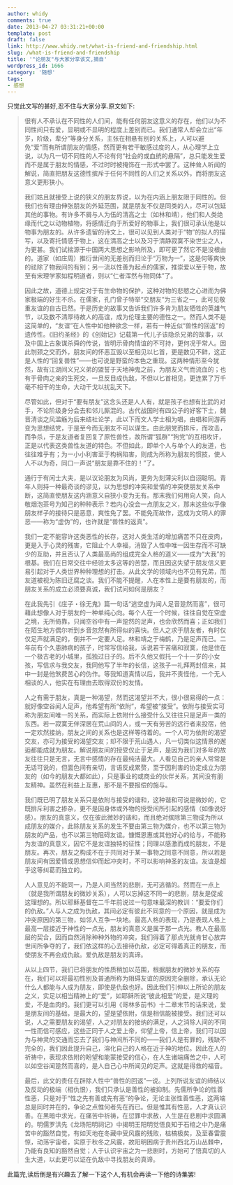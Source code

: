 ```yaml
---
author: whidy
comments: true
date: 2013-04-27 03:31:21+00:00
template: post
draft: false
link: http://www.whidy.net/what-is-friend-and-friendship.html
slug: /what-is-friend-and-friendship
title: '"论朋友"与大家分享该文,摘自'
wordpress_id: 1666
category: '随想'
tags:
- 感想
---
```


只觉此文写的甚好,忍不住与大家分享.原文如下:


<blockquote>很有人不承认在不同性的人们间，能有任何朋友这意义的存在，他们以为不同性间只有爱，显明或不显明的程度上差别而已。我们通常人却会立出“年岁，阶级，辈分”等身分关系，主张在相悬有别的关系上，人可以避免“爱”而有所谓朋友的情感，然而更有若干敏感过度的人，从心理学上立说，以为凡一切不同性的人不论有何“社会的或血统的悬隔”，总只能发生爱而不是属于朋友的情感，不过时时被掩饰在一形式中罢了。这种耸人听闻的解说，简直把朋友这德性摈斥于任何不同性的人们之关系以外，而将朋友这意义更形狭小。

我们姑且就接受上说的狭义的朋友界说，以为在内涵上朋友限于同性的。但我们也有理由伸张朋友的外延范围，就是朋友不仅是同类的人，尽可以包延其他的事物。有许多不屑与人为伍的清高之士（如林和靖），他们和人类绝缘而代之以动物植物，将感情迁向于所爱好的物事上，我们很可承认他是以物事为朋友的。从许多遗留的诗文上，很可以见到人类对于“物”的拟人的描写，以及寄托情感于物上，这在清高之士以及习于清静寂寞不染世尘之人，为更甚。我们试揣源于中国两大思想之影响所及，即可更了然它不是没根由的。道家（如庄周）推衍世间的无差别而归论于“万物为一”，这是何等爽快的祛除了物我间的有别；另一流以性善为起点的儒家，推崇爱以至于物，故至有宋理学家如程明道者，则以“仁者浑然与物同体”了。

<!-- more -->

因此之故，道德上规定对于有生命物的保护，这种对物的悲愍之心进而为佛家极端的好生不杀。在儒家，孔门曾子特举“交朋友”为三省之一，此可见敬重友谊的自古已然。于是历史的故事又告诉我们许多肯为朋友牺牲的英雄气节，以及数不清厚待故人的高谊，成为伦理主要的德性之一。然而人类不是这简单的，“友谊”在人性中如他种欲念一样，若有一种近似“兽性的回返”的遗传性。《旧约圣经》的《创始记》记载第一代儿子该隐杀兄弟的故事，以及中国上古象谋杀舜的传说，皆明示骨肉情谊的不可持，更何况于常人。因此刎颈之交而外，朋友间的怀恶互毁以至相见以匕首，更是数见不鲜，这正是人性的“回复兽性”――也可说是野蛮的本色之重现。这两种情形至今犹然，故有江湖间义兄义弟的盟誓于天地神鬼之前，为朋友义气而流血的；也有于骨肉之亲的生死交，一旦反目成仇敌，不但以匕首相见，更连累了万千毫不相干的生命，大动干戈以扰乱天下。

尽管如此，但对于“要有朋友”这念头还是人人有，就是孩子也想有比武的对手，不论阶级身分会去和邻儿厮混的。古代战国时有四公子的好客下士，魏晋清谈之风滥觞为后来结社论学，此以下而文人学士相为唱，由唱和同游再变为思想结党，于是至今而无朋友不可以谋生。由此朋党而排斥，而攻击，而争杀，于是友道者复回复了原性兽性，故所谓“狐群”“狗党”的互相攻讦，正是以代表这类兽性友道的特色。不但如此，即单个人与单个人的友道，也往往难乎有；为一小小利害至于构祸陷害，则成为所称为朋友的惯技，使人人不以为奇，同口一声说“朋友是靠不住的！”了。

通行于有闲士大夫，是以议论朋友为风尚，更务为刻薄尖利以自诩聪明。青年人则持一种最奇谈的谬见，以为思想的冲突和爱情的冲突使朋友关系中断，这简直使朋友这内涵意义自狭小变为无有。那末我们何用向人笑，向人敬烟泡茶号为知己的种种表示？若内心没会一点朋友之义，那末这些似乎像朋友样子的接待只是恶意，爽性免了罢。不能免而故作，这成为文明人的罪恶――称为“虚伪”的，也许就是“兽性的返真”。

我们一定不能容许这类恶性的长存，这对人类生活的增加痛苦不只在皮肉，更是入于心灵的残害，它阻止个人幸福，消毁了人性中唯一因生存而不可缺少的互助，并且否认了人类最高尚的组成完全人格的道义――成为“大我”的根基。我们在日常交往中经验太多这等的苦楚，而且因这失望于朋友信义更易引起对于人类世界种种理想的打击。从此文学的领域内也不见有兄弟，而友道被视为陈旧迂腐之谈。我们不能不提醒，人在本性上是要有朋友的，而朋友关系的成立必须要真诚，我们试问如何是朋友？

在此我先引《庄子・徐无鬼》篇一句话“逃空虚为闻人足音跫然而喜”，很可藉此想像人对于朋友的一种单纯心向。每个人在一个时候，往往自觉在空虚之境，无所倚靠，只闻空谷中有一声跫然的足声，也会欣然而喜；正如我们在陌生地方偶尔听到乡音忽然有所得似的喜快。但人之求于朋友者，有时仅仅足声就满足的，倒并不一定要人足。林和靖之于梅鹤，乃是足声而已。二年前有个久患肺病的孩子，时常写信给我，诉说若干苦痛和寂寞，他是住在一个极古老的小城里，孤独过日子的。后不久他又假托一个十一岁的小女孩，写信求与我交友，我同他写了半年的长信，这孩子一礼拜两封信来，其中一封是他煞费苦心的伪作。等我知道真情以后，我并不责怪他，一个无人相谈的人，他实在有理由去取得双份的友情。

人之有需于朋友，真是一种渴望，然而这渴望并不大，很小很易得的一点：就好像空谷闻人足声，他希望有所“依附”，希望被“接受”。依附与接受实可称为朋友间唯一的关系，而实际上依附什么接受什么又往往只是足声一类的东西。若一寂寞无伴深居在荒山间的人，或一天有劳苦的远行者来投宿，他一定欢然接纳，朋友之间的关系也是这样等待着的。一个人可为依附的渴望交友，亦可为接受的渴望交友；却不限于荒山遇人，凡一切类似这情景的邂逅都能成就为朋友。解说朋友间的授受仅止于足声，是因为我们对多年的故友往往只是无言，无言中感情的存在最纯洁最大。人看见自己的亲人常常是无话可说的，但面色间有亲切，言语反成累赘，至于因利害的协定成立为朋友的（如今的朋友大都如此），只是事业的或商业的伙伴关系，其间没有朋友精神。虽然在利益上互惠，那不是不要报偿的施与。

我们既已明了朋友关系只是依附与接受的谐和，这种谐和可说是微妙的，它既排斥利害之掺杂，更不是因身体或外物的授受间所引起的感情（如像说好感）。朋友的真意义，仅在彼此微妙的谐和，而且绝对摈除第三物成为所以成朋友的媒介，此除朋友关系的发生不要由第三物为媒介，也不以第三物为朋友的产品，也不以第三物阻碍友谊。慷慨恩惠或其他好心的给与，不能称为友谊的真意义，因它不是友谊独特的征性；同理以感激而成的朋友，不是朋友。再次，朋友之构成不在于共同对于某一事物之同意不同意，所以若是朋友间有因爱情或思想信仰而起冲突时，不可以影响神圣的友谊。友谊是超乎这等纠葛而独立的。

人人意见的不能同一，乃是人间当然的悲剧，无可逃循的。然而在一点上（就是我所谓朋友的微妙关系），人可以忘掉这不同一的悲剧，朋友是促成这理想的。所以耶稣基督在二千年前说过一句意味最深的教训：“要爱你们的仇敌。”人与人之成为仇敌，其间必定有彼此不同意的一个原因，就是成为冲突原因的第三物，如邻人互争一块地。最高人格的表现，乃是表现人格上最高一层接近于神性的一点光，朋友的真意义是属于那一点光。教人在最高层的契合，因而自然消除种种外物的冲突，我们得着了那点光就肯甘心放弃世间所争夺的了，我们依这样的心去接待仇敌，必定可得着真正的朋友，而使朋友不再会成仇敌。爱仇敌是朋友的真谛。

从以上四节，我们已将朋友的性质稍加以范围，根据朋友的微妙关系的存在，我们可以将最初性别及普通所称为阻碍友谊的原因完全删除，承认无论什么人都能与人成为朋友，即使是仇敌也好。因此我们引伸以上所论的朋友之义，实足以相当精神上的“爱”，如耶稣所说“彼此相爱”的爱，是义理的爱，不是血肉的。我们更可以引用《哥林多前书》十二章末节的话来说，爱是朋友间的基础，是最大的，望是望依附，信是相信能被接受。我们还可以说，人之需要朋友的渴望，人之对朋友的接纳的满足，人之消除人间的不同一性而信可感应，这些正同于人之爱上帝，仰望上帝，信上帝，我们可以因为与神灵的交通而忘去了我们与神间所不同的――我们人是有罪的，残缺不完全的，我们因此提升自己，溶化自己的人格在近于神的地位。因此在人的祈祷中，表现求依附的盼望和能蒙接受的信心，在人生诸端痛苦之中，人可以如空谷闻跫然而喜的，是人自己心中所闻见的足声。这就是得救的福音。

最后，此文的责任在辟除人性中“兽性的回返”一说。上列所说友谊的缔结以及反动的极端（相仇恨），我们只承认是善性的被抑制。先儒所争论的性善性恶，只是对于“性之先有善或先有恶”的争论，无论主张性善性恶，这两端总是同时并在的，争论之点惟何者先在而已。但是惟其有性恶，人才真认识善。在黑暗中求光，在痛苦中祈祷，在愆罪中求赦，人生是在悲剧中求圆满的。明儒罗洪先《龙场阳明祠记》中揭明王阳明觉悟良知于石棺之中乃是痛苦中的豁然自觉，有如天地在冬藏中受风霰的残败，枯槁极矣，及至春雷震惊，动荡宇宙者，实原于秋冬之风霰，故阳明困病于贵州西北万山丛棘中，乃能有良知的豁然自觉；人于认识宇宙之为一悲剧时，方始可了悟真切的人生大道，以此更可以证在仇敌中寻找朋友的真谛。</blockquote>


此篇完,读后倒是有兴趣去了解一下这个人,有机会再读一下他的诗集罢!
